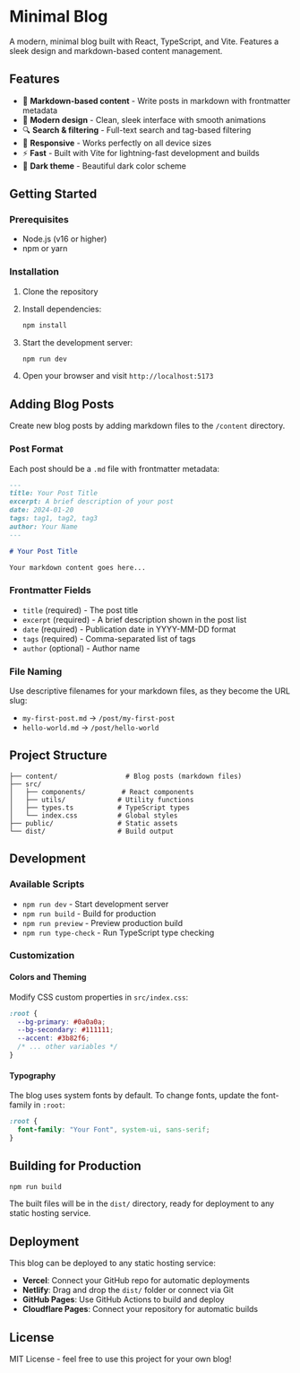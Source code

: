 # Minimal Blog

A modern, minimal blog built with React, TypeScript, and Vite. Features a sleek design and markdown-based content management.

## Features

- 📝 **Markdown-based content** - Write posts in markdown with frontmatter metadata
- 🎨 **Modern design** - Clean, sleek interface with smooth animations
- 🔍 **Search & filtering** - Full-text search and tag-based filtering
- 📱 **Responsive** - Works perfectly on all device sizes
- ⚡ **Fast** - Built with Vite for lightning-fast development and builds
- 🌙 **Dark theme** - Beautiful dark color scheme

## Getting Started

### Prerequisites

- Node.js (v16 or higher)
- npm or yarn

### Installation

1. Clone the repository
2. Install dependencies:

   ```bash
   npm install
   ```

3. Start the development server:

   ```bash
   npm run dev
   ```

4. Open your browser and visit `http://localhost:5173`

## Adding Blog Posts

Create new blog posts by adding markdown files to the `/content` directory.

### Post Format

Each post should be a `.md` file with frontmatter metadata:

```markdown
---
title: Your Post Title
excerpt: A brief description of your post
date: 2024-01-20
tags: tag1, tag2, tag3
author: Your Name
---

# Your Post Title

Your markdown content goes here...
```

### Frontmatter Fields

- `title` (required) - The post title
- `excerpt` (required) - A brief description shown in the post list
- `date` (required) - Publication date in YYYY-MM-DD format
- `tags` (required) - Comma-separated list of tags
- `author` (optional) - Author name

### File Naming

Use descriptive filenames for your markdown files, as they become the URL slug:

- `my-first-post.md` → `/post/my-first-post`
- `hello-world.md` → `/post/hello-world`

## Project Structure

```
├── content/                 # Blog posts (markdown files)
├── src/
│   ├── components/         # React components
│   ├── utils/             # Utility functions
│   ├── types.ts           # TypeScript types
│   └── index.css          # Global styles
├── public/                # Static assets
└── dist/                  # Build output
```

## Development

### Available Scripts

- `npm run dev` - Start development server
- `npm run build` - Build for production
- `npm run preview` - Preview production build
- `npm run type-check` - Run TypeScript type checking

### Customization

#### Colors and Theming

Modify CSS custom properties in `src/index.css`:

```css
:root {
  --bg-primary: #0a0a0a;
  --bg-secondary: #111111;
  --accent: #3b82f6;
  /* ... other variables */
}
```

#### Typography

The blog uses system fonts by default. To change fonts, update the font-family in `:root`:

```css
:root {
  font-family: "Your Font", system-ui, sans-serif;
}
```

## Building for Production

```bash
npm run build
```

The built files will be in the `dist/` directory, ready for deployment to any static hosting service.

## Deployment

This blog can be deployed to any static hosting service:

- **Vercel**: Connect your GitHub repo for automatic deployments
- **Netlify**: Drag and drop the `dist/` folder or connect via Git
- **GitHub Pages**: Use GitHub Actions to build and deploy
- **Cloudflare Pages**: Connect your repository for automatic builds

## License

MIT License - feel free to use this project for your own blog!
